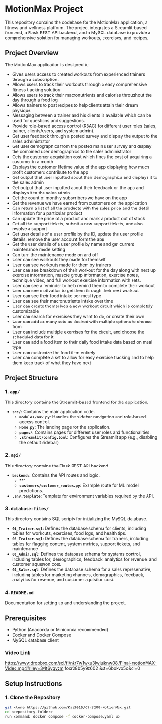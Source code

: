# MotionMax Project

This repository contains the codebase for the MotionMax application, a fitness and wellness platform. The project integrates a Streamlit-based frontend, a Flask REST API backend, and a MySQL database to provide a comprehensive solution for managing workouts, exercises, and recipes.

## Project Overview

The MotionMax application is designed to:
- Gives users access to created workouts from experienced trainers through a subscription.
- Allows users to track their workouts through a easy comprehensive fitness tracking solution
- Allows users to track their macronutrients and calories throughout the day through a food log
- Allows trainers to post recipes to help clients attain their dream physique.
- Messaging between a trainer and his clients is available which can be used for questions and suggestions.
- Provide role-based access control (RBAC) for different user roles (sales, trainer, clients/users, and system admin).
- Get user feedback through a posted survey and display the output to the sales administrator
- Get user demographics from the posted main user survey and display the combined user demographics to the sales administrator
- Gets the customer acquisition cost which finds the cost of acquiring a customer in a month
- Displays the customer lifetime value of the app displaying how much profit customers contribute to the app
- Get output that user inputted about their demographics and displays it to the sales admin
- Get output that user inputted about their feedback on the app and displays it to the sales admin
- Get the count of monthly subscribers we have on the app
- Get the revenue we have earned from customers on the application
- Can return a list of all the products with the sales price and the detail information for a particular product
- Can update the price of a product and mark a product out of stock
-  Get all the support tickets, submit a new support tickets, and also resolve a support
-  Get user details of a user profile by the ID, update the user profile details, remove the user account form the app
- Get the user details of a user profile by name and get current maintenance mode setting
- Can turn the maintenance mode on and off
- User can see workouts they made for themself
- User can see workouts made for them by trainers
- User can see breakdown of their workout for the day along with next up exercise information,
  muscle group information, exercise notes, technique video, and full workout exercise information
  with sets.
- User  can see a reminder to help remind them to complete their workout
- User can see motivation to get them through their next workout
- User can see their food intake per meal type
- User can see their macronutrients intake over time
- User can create themselves a new workout circuit which is completely customizable
- User can search for exercises they want to do, or create their own
- User can add as many sets as desired with multiple options to choose from
- User can include multiple exercises for the circuit, and choose the scheduled date for it
- User can add a food item to their daily food intake data based on meal type
- User can customize the food item entirely
- User can complete a set to allow for easy exercise tracking and to help them keep track of what
  they have next

## Project Structure

### 1. `app/`
This directory contains the Streamlit-based frontend for the application.

- **`src/`**: Contains the main application code.
  - **`modules/nav.py`**: Handles the sidebar navigation and role-based access control.
  - **`Home.py`**: The landing page for the application.
  - **`pages/`**: Contains pages for different user roles and functionalities.
  - **`.streamlit/config.toml`**: Configures the Streamlit app (e.g., disabling the default sidebar).

### 2. `api/`
This directory contains the Flask REST API backend.

- **`backend/`**: Contains the API routes and logic.
  - **'
  - **`customers/customer_routes.py`**: Example route for ML model predictions.
- **`.env.template`**: Template for environment variables required by the API.

### 3. `database-files/`
This directory contains SQL scripts for initializing the MySQL database.
- **`01_Trainer.sql`**: Defines the database schema for clients, including tables for workouts, exercises, food logs, and health tips.
- **`02_Trainer.sql`**: Defines the database schema for trainers, including tables for flagging content, system metrics, support tickets, and maintenance
- **`03_Admin.sql`**: Defines the database schema for systems control, including tables for, demographics, feedback, analytics for revenue, and customer aquistion cost.
- **`04_Sales.sql`**: Defines the database schema for a sales represenative, including tables for marketing channels, demographics, feedback, analytics for revenue, and customer aquistion cost.

### 4. `README.md`
Documentation for setting up and understanding the project.

## Prerequisites

- Python (Anaconda or Miniconda recommended)
- Docker and Docker Compose
- MySQL database client

### Video Link
https://www.dropbox.com/scl/fi/nkr7w1wku3lwjujknw08i/Final-motionMAX-Video.mp4?riley=3vlt6ygvzm foxr38b5y9z602 &st=6bokvo5o&dl=0

## Setup Instructions

### 1. Clone the Repository
```bash
git clone https://github.com/Kaz3015/CS-3200-MotionMax.git
cd <repository-folder>
run command: docker compose -f docker-compose.yaml up

